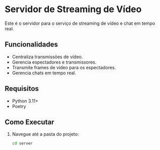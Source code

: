 # Servidor de Streaming de Vídeo

Este é o servidor para o serviço de streaming de vídeo e chat em tempo real.

## Funcionalidades

- Centraliza transmissões de vídeo.
- Gerencia espectadores e transmissores.
- Transmite frames de vídeo para os espectadores.
- Gerencia chats em tempo real.

## Requisitos

- Python 3.11+
- Poetry

## Como Executar

1. Navegue até a pasta do projeto:
   ```sh
   cd server
